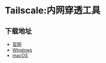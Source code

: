 # Tailscale:内网穿透工具
## 下载地址
- [官网](https://tailscale.com/)
- [Windows](https://pkgs.tailscale.com/stable/tailscale-setup-latest.exe)
- [macOS](https://pkgs.tailscale.com/stable/Tailscale-latest-macos.pkg)